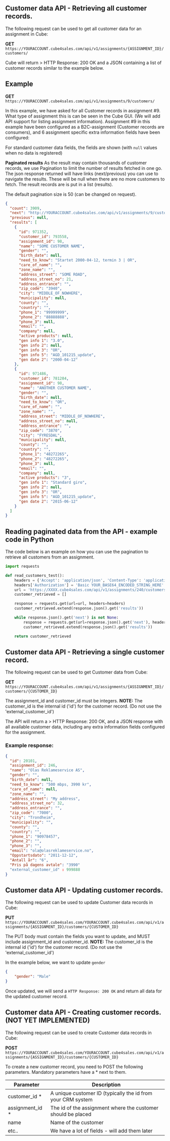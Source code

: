 ## Customer data API - Retrieving all customer records.
The following request can be used to get all customer data for an assignment in Cube:

**GET** ```https://YOURACCOUNT.cube4sales.com/api/v1/assignments/{ASSIGNMENT_ID}/customers/```

Cube will return > HTTP Response: 200 OK and a JSON containing a list of customer records similar to the example below.


## Example

**GET** ```https://YOURACCOUNT.cube4sales.com/api/v1/assignments/9/customers/```

In this example, we have asked for all Customer records in assignment #9. What type of assignment this is can be seen in the Cube GUI. (We will add API support for listing assignment information).
Assignment #9 in this example have been configured as a B2C-assignment (Customer records are consumers), and 6 assignment specific extra information fields have been configured:

For standard customer data fields, the fields are shown (with `null` values when no data is registered)

**Paginated results**
As the result may contain thousands of customer records, we use Pagination to limit the number of results fetched in one go. The json response returned will have links (next/previous) you can use to navigate the results. These will be null when there are no more customers to fetch. 
The result records are is put in a list (results).

The default pagination size is 50 (can be changed on request).

```json  
{
  "count": 3909,
  "next": "http://YOURACCOUNT.cube4sales.com/api/v1/assignments/9/customers/?page=2",
  "previous": null,
  "results": [
    {
      "id": 971352,
      "customer_id": 793558,
      "assignment_id": 98,
      "name": "SOME CUSTOMER NAME",
      "gender": "",
      "birth_date": null,
      "need_to_know": "Startet 2000-04-12, termin 3 | OR",
      "care_of_name": "",
      "zone_name": "",
      "address_street": "SOME ROAD",
      "address_street_no": 21,
      "address_entrance": "",
      "zip_code": "3940",
      "city": "MIDDLE_OF_NOWHERE",
      "municipality": null,
      "county": "",
      "country": "",
      "phone_1": "99999999",
      "phone_2": "88888888",
      "phone_3": null,
      "email": "",
      "company": null,
      "active products": null,
      "gen info 1": "3.0",
      "gen info 2": null,
      "gen info 3": "OR",
      "gen info 5": "AGD_101215_update",
      "gen date 2": "2000-04-12"
    },
    {
      "id": 971486,
      "customer_id": 781284,
      "assignment_id": 98,
      "name": "ANOTHER CUSTOMER NAME",
      "gender": "",
      "birth_date": null,
      "need_to_know": "OR",
      "care_of_name": "",
      "zone_name": "",
      "address_street": "MIDDLE_OF_NOWHERE",
      "address_street_no": null,
      "address_entrance": "",
      "zip_code": "3870",
      "city": "FYRESDAL",
      "municipality": null,
      "county": "",
      "country": "",
      "phone_1": "48272265",
      "phone_2": "48272265",
      "phone_3": null,
      "email": "",
      "company": null,
      "active products": "3",
      "gen info 1": "Standard giro",
      "gen info 2": null,
      "gen info 3": "OR",
      "gen info 5": "AGD_101215_update",
      "gen date 2": "2015-06-12"
    }
  ]
}
  ```

## Reading paginated data from the API - example code in Python
The code below is an example on how you can use the pagination to retrieve all customers from an assignment.
```python
import requests

def read_customers_test():
    headers = {'Accept': 'application/json', 'Content-Type': 'application/json'}
    headers['Authorization'] = 'Basic YOUR_BASE64_ENCODED_STRING_HERE'
    url = 'https://XXXX.cube4sales.com/api/v1/assignments/240/customers/'
    customer_retrieved = []

    response = requests.get(url=url, headers=headers)
    customer_retrieved.extend(response.json().get('results'))

    while response.json().get('next') is not None:
        response = requests.get(url=response.json().get('next'), headers=headers)
        customer_retrieved.extend(response.json().get('results'))

    return customer_retrieved
```

## Customer data API - Retrieving a single customer record.
The following request can be used to get Customer data from Cube:

**GET** ```https://YOURACCOUNT.cube4sales.com/api/v1/assignments/{ASSIGNMENT_ID}/customers/{CUSTOMER_ID}```

The assignment_id and customer_id must be integers.
**NOTE:** The customer_id is the internal id ('id') for the customer record. (Do not use the 'external_customer_id')

The API will return a > HTTP Response: 200 OK, and a JSON response with all available customer data, including any extra information fields configured for the assignment.
### Example response:

```json  
{
  "id": 20101,
  "assignment_id": 246,
  "name": "Olas Reklameservice AS",
  "gender": "",
  "birth_date": null,
  "need_to_know": "500 mbps, 3990 kr",
  "care_of_name": null,
  "zone_name": "",
  "address_street": "My address",
  "address_street_no": 32,
  "address_entrance": "",
  "zip_code": "7000",
  "city": "Trondheim",
  "municipality": "",
  "county": "",
  "country": "",
  "phone_1": "90978457",
  "phone_2": "",
  "phone_3": "",
  "email": "ola@olasreklameservice.no",
  "Oppstartsdato": "2011-12-12",
  "Antall år": "6",
  "Pris på dagens avtale": "3990"
  "external_customer_id" : 999888
}
  ```


## Customer data API - Updating customer records.
The following request can be used to update Customer data records in Cube:

**PUT** ```https://YOURACCOUNT.cube4sales.com/YOURACCOUNT.cube4sales.com/api/v1/assignments/{ASSIGNMENT_ID}/customers/{CUSTOMER_ID}```

The PUT body must contain the fields you want to update, and MUST include assignment_id and customer_id.
**NOTE:** The customer_id is the internal id ('id') for the customer record. (Do not use the 'external_customer_id')

In the example below, we want to update ```gender```

```json 
{
    "gender": "Male"
}
```  

Once updated, we will send a ```HTTP Response: 200 OK``` and return all data for the updated customer record.


## Customer data API - Creating customer records. (NOT YET IMPLEMENTED)
The following request can be used to create Customer data records in Cube:

**POST** ```https://YOURACCOUNT.cube4sales.com/YOURACCOUNT.cube4sales.com/api/v1/assignments/{ASSIGNMENT_ID}/customers/{CUSTOMER_ID}```

To create a new customer record, you need to POST the following parameters. Mandatory parameters have a * next to them.

| Parameter     | Description |
| ------------- |-------------|
| customer_id *  | A unique customer ID (typically the id from your CRM system |
| assignment_id * | The id of the assignment where the customer should be placed |
| name          | Name of the customer |
| etc..         | We have a lot of fields - will add them later |


